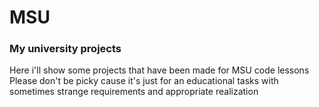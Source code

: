 # MSU
### My university projects

Here i'll show some projects that have been made for MSU code lessons
Please don't be picky cause it's just for an educational tasks with sometimes strange requirements and appropriate realization
